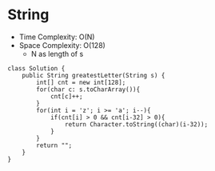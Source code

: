 # String
* Time Complexity: O(N)
* Space Complexity: O(128)
	* N as length of s
```
class Solution {
    public String greatestLetter(String s) {
        int[] cnt = new int[128];
        for(char c: s.toCharArray()){
            cnt[c]++;
        }
        for(int i = 'z'; i >= 'a'; i--){
            if(cnt[i] > 0 && cnt[i-32] > 0){
                return Character.toString((char)(i-32));
            }
        }
        return "";
    }
}
```